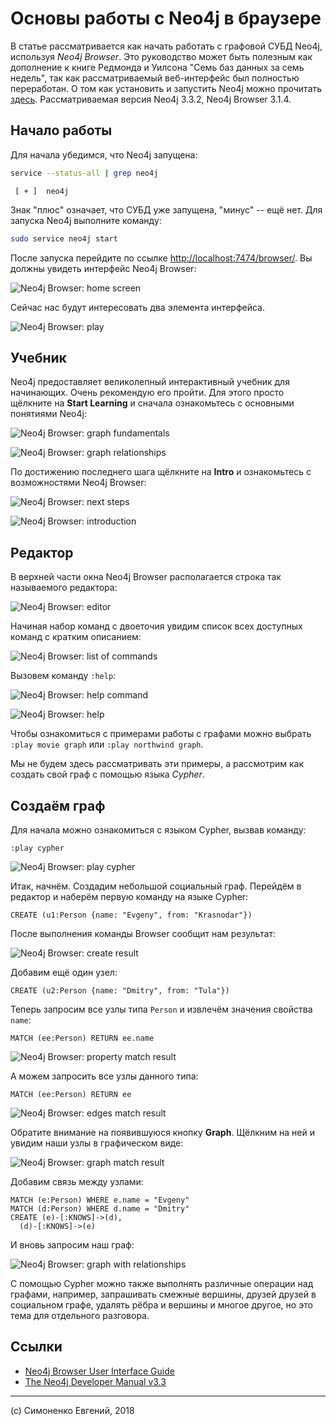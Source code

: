 # Основы работы с Neo4j в браузере

В статье рассматривается как начать работать с графовой СУБД Neo4j, используя
_Neo4j Browser_. Это руководство может быть полезным как дополнение к книге
Редмонда и Уилсона "Семь баз данных за семь недель", так как рассматриваемый
веб-интерфейс был полностью переработан. О том как установить и запустить Neo4j
можно прочитать [здесь](./neo4j-install-and-run.md). Рассматриваемая версия
Neo4j 3.3.2, Neo4j Browser 3.1.4.

## Начало работы

Для начала убедимся, что Neo4j запущена:

``` sh
service --status-all | grep neo4j
```

``` plain
 [ + ]  neo4j
```

Знак "плюс" означает, что СУБД уже запущена, "минус" -- ещё нет. Для запуска
Neo4j выполните команду:

``` sh
sudo service neo4j start
```

После запуска перейдите по ссылке <http://localhost:7474/browser/>. Вы должны
увидеть интерфейс Neo4j Browser:

![Neo4j Browser: home screen](./images/neo4j-browser-home.png)

Сейчас нас будут интересовать два элемента интерфейса.

![Neo4j Browser: play](./images/neo4j-browser-play.png)

## Учебник

Neo4j предоставляет великолепный интерактивный учебник для начинающих. Очень
рекомендую его пройти. Для этого просто щёлкните на **Start Learning** и сначала
ознакомьтесь с основными понятиями Neo4j:

![Neo4j Browser: graph fundamentals](./images/neo4j-play-concepts-fundamentals.png)

![Neo4j Browser: graph relationships](./images/neo4j-play-concepts-relationships.png)

По достижению последнего шага щёлкните на **Intro** и ознакомьтесь с
возможностями Neo4j Browser:

![Neo4j Browser: next steps](./images/neo4j-play-next-steps.png)

![Neo4j Browser: introduction](./images/neo4j-play-introduction.png)

## Редактор

В верхней части окна Neo4j Browser располагается строка так называемого
редактора:

![Neo4j Browser: editor](./images/neo4j-browser-editor.png)

Начиная набор команд с двоеточия увидим список всех доступных команд с кратким
описанием:

![Neo4j Browser: list of commands](./images/neo4j-editor-list.png)

Вызовем команду `:help`:

![Neo4j Browser: help command](./images/neo4j-editor-help.png)

![Neo4j Browser: help](./images/neo4j-browser-help.png)

Чтобы ознакомиться с примерами работы с графами можно выбрать
`:play movie graph` или `:play northwind graph`.

Мы не будем здесь рассматривать эти примеры, а рассмотрим как создать свой
граф с помощью языка _Cypher_.

## Создаём граф

Для начала можно ознакомиться с языком Cypher, вызвав команду:

``` neo4j
:play cypher
```

![Neo4j Browser: play cypher](./images/neo4j-play-cypher.png)

Итак, начнём. Создадим небольшой социальный граф. Перейдём в редактор и наберём
первую команду на языке Cypher:

``` cypher
CREATE (u1:Person {name: "Evgeny", from: "Krasnodar"})
```

После выполнения команды Browser сообщит нам результат:

![Neo4j Browser: create result](./images/neo4j-browser-create-result.png)

Добавим ещё один узел:

``` cypher
CREATE (u2:Person {name: "Dmitry", from: "Tula"})
```

Теперь запросим все узлы типа `Person` и извлечём значения свойства `name`:

``` cypher
MATCH (ee:Person) RETURN ee.name
```

![Neo4j Browser: property match result](./images/neo4j-cypher-match-property.png)

А можем запросить все узлы данного типа:

``` cypher
MATCH (ee:Person) RETURN ee
```

![Neo4j Browser: edges match result](./images/neo4j-cypher-match-edges.png)

Обратите внимание на появившуюся кнопку **Graph**. Щёлкним на ней и увидим наши
узлы в графическом виде:

![Neo4j Browser: graph match result](./images/neo4j-cypher-match-graph.png)

Добавим связь между узлами:

``` cypher
MATCH (e:Person) WHERE e.name = "Evgeny"
MATCH (d:Person) WHERE d.name = "Dmitry"
CREATE (e)-[:KNOWS]->(d),
  (d)-[:KNOWS]->(e)
```

И вновь запросим наш граф:

![Neo4j Browser: graph with relationships](./images/neo4j-cypher-with-relationships.png)

С помощью Cypher можно также выполнять различные операции над графами, например,
запрашивать смежные вершины, друзей друзей в социальном графе, удалять рёбра и
вершины и многое другое, но это тема для отдельного разговора.

## Ссылки

- [Neo4j Browser User Interface Guide](https://neo4j.com/developer/guide-neo4j-browser/)
- [The Neo4j Developer Manual v3.3](https://neo4j.com/docs/developer-manual/3.3/)

---

(c) Симоненко Евгений, 2018

